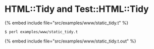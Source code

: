 # HTML::Tidy and Test::HTML::Tidy


{% embed include file="src/examples/www/static_tidy.t" %}


```
$ perl examples/www/static_tidy.t
```

{% embed include file="src/examples/www/static_tidy.t.out" %}



